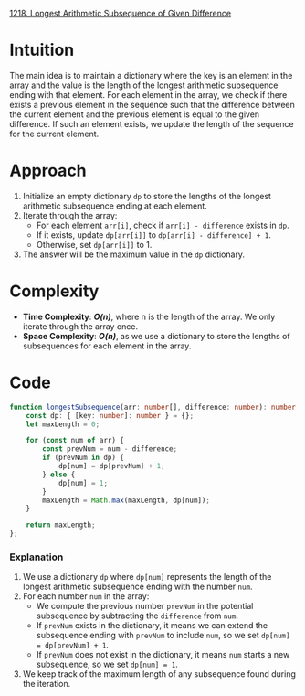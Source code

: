 [1218. Longest Arithmetic Subsequence of Given Difference](https://leetcode.com/problems/longest-arithmetic-subsequence-of-given-difference/)

# Intuition

The main idea is to maintain a dictionary where the key is an element in the array and the value is the length of the longest arithmetic subsequence ending with that element. For each element in the array, we check if there exists a previous element in the sequence such that the difference between the current element and the previous element is equal to the given difference. If such an element exists, we update the length of the sequence for the current element.

# Approach

1. Initialize an empty dictionary `dp` to store the lengths of the longest arithmetic subsequence ending at each element.
2. Iterate through the array:
   - For each element `arr[i]`, check if `arr[i] - difference` exists in `dp`.
   - If it exists, update `dp[arr[i]]` to `dp[arr[i] - difference] + 1`.
   - Otherwise, set `dp[arr[i]]` to 1.
3. The answer will be the maximum value in the `dp` dictionary.

# Complexity

- **Time Complexity**: ***O(n)***, where n is the length of the array. We only iterate through the array once.
- **Space Complexity**: ***O(n)***, as we use a dictionary to store the lengths of subsequences for each element in the array.

# Code
```typescript
function longestSubsequence(arr: number[], difference: number): number {
    const dp: { [key: number]: number } = {};
    let maxLength = 0;

    for (const num of arr) {
        const prevNum = num - difference;
        if (prevNum in dp) {
            dp[num] = dp[prevNum] + 1;
        } else {
            dp[num] = 1;
        }
        maxLength = Math.max(maxLength, dp[num]);
    }

    return maxLength;
};

```

### Explanation

1. We use a dictionary `dp` where `dp[num]` represents the length of the longest arithmetic subsequence ending with the number `num`.
2. For each number `num` in the array:
   - We compute the previous number `prevNum` in the potential subsequence by subtracting the `difference` from `num`.
   - If `prevNum` exists in the dictionary, it means we can extend the subsequence ending with `prevNum` to include `num`, so we set `dp[num] = dp[prevNum] + 1`.
   - If `prevNum` does not exist in the dictionary, it means `num` starts a new subsequence, so we set `dp[num] = 1`.
3. We keep track of the maximum length of any subsequence found during the iteration.